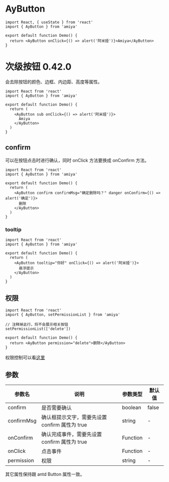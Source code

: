 # AyButton

```tsx
import React, { useState } from 'react'
import { AyButton } from 'amiya'

export default function Demo() {
  return <AyButton onClick={() => alert('阿米娅')}>Amiya</AyButton>
}
```

# 次级按钮 <Badge>0.42.0</Badge>

会去除按钮的颜色、边框、内边距、高度等属性。

```tsx
import React from 'react'
import { AyButton } from 'amiya'

export default function Demo() {
  return (
    <AyButton sub onClick={() => alert('阿米娅')}>
      Amiya
    </AyButton>
  )
}
```

## confirm

可以在按钮点击时进行确认，同时 onClick 方法要换成 onConfirm 方法。

```tsx
import React from 'react'
import { AyButton } from 'amiya'

export default function Demo() {
  return (
    <AyButton confirm confirmMsg="确定删除吗？" danger onConfirm={() => alert('确定')}>
      删除
    </AyButton>
  )
}
```

### tooltip

```tsx
import React from 'react'
import { AyButton } from 'amiya'

export default function Demo() {
  return (
    <AyButton tooltip="你好" onClick={() => alert('阿米娅')}>
      悬浮提示
    </AyButton>
  )
}
```

## 权限

```tsx
import React from 'react'
import { AyButton, setPermissionList } from 'amiya'

// 注释掉此行，将不会展示相关按钮
setPermissionList(['delete'])

export default function Demo() {
  return <AyButton permission="delete">删除</AyButton>
}
```

权限控制可以看[这里](../全局方法/set-permission-list)

## 参数

| 参数名     | 说明                                           | 参数类型 | 默认值 |
| ---------- | ---------------------------------------------- | -------- | ------ |
| confirm    | 是否需要确认                                   | boolean  | false  |
| confirmMsg | 确认框提示文字，需要先设置 confirm 属性为 true | string   | -      |
| onConfirm  | 确认完成事件，需要先设置 confirm 属性为 true   | Function | -      |
| onClick    | 点击事件                                       | Function | -      |
| permission | 权限                                           | string   | -      |

其它属性保持跟 antd Button 属性一致。
